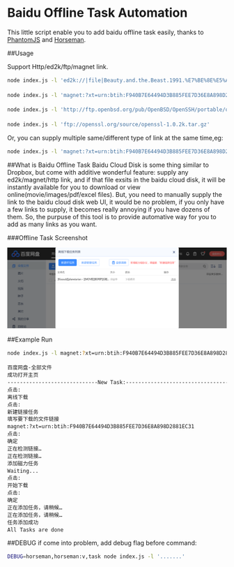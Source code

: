 Baidu Offline Task Automation
=======

This little script enable you to add baidu offline task easily, thanks to [PhantomJS](http://phantomjs.org/) and [Horseman](https://github.com/johntitus/node-horseman).

##Usage

Support Http/ed2k/ftp/magnet link.

```bash
node index.js -l 'ed2k://|file|Beauty.and.the.Beast.1991.%E7%BE%8E%E5%A5%B3%E4%B8%8E%E9%87%8E%E5%85%BD.%E5%8F%8C%E8%AF%AD%E5%AD%97%E5%B9%95.%E5%9B%BD%E7%B2%A4%E8%8B%B1%E4%B8%89%E9%9F%B3%E8%BD%A8.HR-HDTV.AC3.1024X576.x264.mkv|2032976058|9089ef75a17cca0f26a7fd62964c303a|h=zk5ncs4pejdysshgtahqwyraz5fkq6uj|/'

node index.js -l 'magnet:?xt=urn:btih:F940B7E64494D3B885FEE7D36E8A898D2881EC31'

node index.js -l 'http://ftp.openbsd.org/pub/OpenBSD/OpenSSH/portable/openssh-7.5p1.tar.gz'

node index.js -l 'ftp://openssl.org/source/openssl-1.0.2k.tar.gz'

```

Or, you can supply multiple same/different type of link at the same time,eg:

```bash
node index.js -l 'magnet:?xt=urn:btih:F940B7E64494D3B885FEE7D36E8A898D2881EC31' -l 'ftp://openssl.org/source/openssl-1.0.2k.tar.gz'
```

##What is Baidu Offline Task
Baidu Cloud Disk is some thing similar to Dropbox, but come with additive wonderful feature: supply any ed2k/magnet/http link, and if that file exsits in the baidu cloud disk, it will be instantly available for you to download or view online(movie/images/pdf/excel files). But, you need to manually supply the link to the baidu cloud disk web UI, it would be no problem, if you only have a few links to supply, it becomes really annoying if you have dozens of them. So, the purpuse of this tool is to provide automative way for you to add as many links as you want.

###Offline Task Screenshot

<img src="beforeadd.png" alt="" width="" height="">

##Example Run

```bash
node index.js -l magnet:?xt=urn:btih:F940B7E64494D3B885FEE7D36E8A898D2881EC31

百度网盘-全部文件
成功打开主页
-----------------------------New Task:---------------------------------------
点击:
离线下载
点击:
新建链接任务
填写要下载的文件链接
magnet:?xt=urn:btih:F940B7E64494D3B885FEE7D36E8A898D2881EC31
点击:
确定
正在检测链接…
正在检测链接…
添加磁力任务
Waiting...
点击:
开始下载
点击:
确定
正在添加任务，请稍候…
正在添加任务，请稍候…
任务添加成功
All Tasks are done
```

##DEBUG
if come into problem, add debug flag before command:
```bash
DEBUG=horseman,horseman:v,task node index.js -l '.......'
```